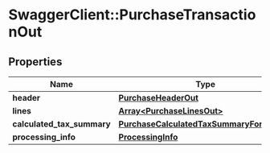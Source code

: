# SwaggerClient::PurchaseTransactionOut

## Properties
Name | Type | Description | Notes
------------ | ------------- | ------------- | -------------
**header** | [**PurchaseHeaderOut**](PurchaseHeaderOut.md) |  | 
**lines** | [**Array&lt;PurchaseLinesOut&gt;**](PurchaseLinesOut.md) |  | 
**calculated_tax_summary** | [**PurchaseCalculatedTaxSummaryForService**](PurchaseCalculatedTaxSummaryForService.md) |  | 
**processing_info** | [**ProcessingInfo**](ProcessingInfo.md) |  | 



